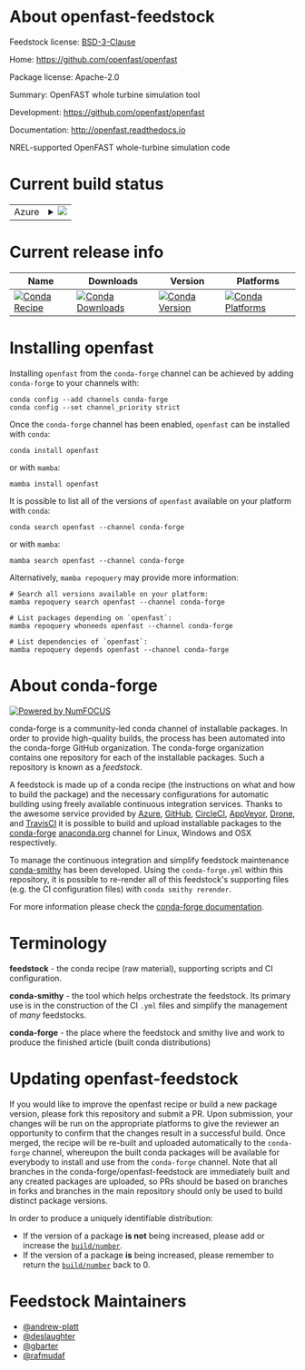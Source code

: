 About openfast-feedstock
========================

Feedstock license: [BSD-3-Clause](https://github.com/conda-forge/openfast-feedstock/blob/main/LICENSE.txt)

Home: https://github.com/openfast/openfast

Package license: Apache-2.0

Summary: OpenFAST whole turbine simulation tool

Development: https://github.com/openfast/openfast

Documentation: http://openfast.readthedocs.io

NREL-supported OpenFAST whole-turbine simulation code

Current build status
====================


<table>
    
  <tr>
    <td>Azure</td>
    <td>
      <details>
        <summary>
          <a href="https://dev.azure.com/conda-forge/feedstock-builds/_build/latest?definitionId=&branchName=main">
            <img src="https://dev.azure.com/conda-forge/feedstock-builds/_apis/build/status/openfast-feedstock?branchName=main">
          </a>
        </summary>
        <table>
          <thead><tr><th>Variant</th><th>Status</th></tr></thead>
          <tbody><tr>
              <td>linux_64</td>
              <td>
                <a href="https://dev.azure.com/conda-forge/feedstock-builds/_build/latest?definitionId=&branchName=main">
                  <img src="https://dev.azure.com/conda-forge/feedstock-builds/_apis/build/status/openfast-feedstock?branchName=main&jobName=linux&configuration=linux%20linux_64_" alt="variant">
                </a>
              </td>
            </tr><tr>
              <td>osx_64</td>
              <td>
                <a href="https://dev.azure.com/conda-forge/feedstock-builds/_build/latest?definitionId=&branchName=main">
                  <img src="https://dev.azure.com/conda-forge/feedstock-builds/_apis/build/status/openfast-feedstock?branchName=main&jobName=osx&configuration=osx%20osx_64_" alt="variant">
                </a>
              </td>
            </tr><tr>
              <td>osx_arm64</td>
              <td>
                <a href="https://dev.azure.com/conda-forge/feedstock-builds/_build/latest?definitionId=&branchName=main">
                  <img src="https://dev.azure.com/conda-forge/feedstock-builds/_apis/build/status/openfast-feedstock?branchName=main&jobName=osx&configuration=osx%20osx_arm64_" alt="variant">
                </a>
              </td>
            </tr><tr>
              <td>win_64</td>
              <td>
                <a href="https://dev.azure.com/conda-forge/feedstock-builds/_build/latest?definitionId=&branchName=main">
                  <img src="https://dev.azure.com/conda-forge/feedstock-builds/_apis/build/status/openfast-feedstock?branchName=main&jobName=win&configuration=win%20win_64_" alt="variant">
                </a>
              </td>
            </tr>
          </tbody>
        </table>
      </details>
    </td>
  </tr>
</table>

Current release info
====================

| Name | Downloads | Version | Platforms |
| --- | --- | --- | --- |
| [![Conda Recipe](https://img.shields.io/badge/recipe-openfast-green.svg)](https://anaconda.org/conda-forge/openfast) | [![Conda Downloads](https://img.shields.io/conda/dn/conda-forge/openfast.svg)](https://anaconda.org/conda-forge/openfast) | [![Conda Version](https://img.shields.io/conda/vn/conda-forge/openfast.svg)](https://anaconda.org/conda-forge/openfast) | [![Conda Platforms](https://img.shields.io/conda/pn/conda-forge/openfast.svg)](https://anaconda.org/conda-forge/openfast) |

Installing openfast
===================

Installing `openfast` from the `conda-forge` channel can be achieved by adding `conda-forge` to your channels with:

```
conda config --add channels conda-forge
conda config --set channel_priority strict
```

Once the `conda-forge` channel has been enabled, `openfast` can be installed with `conda`:

```
conda install openfast
```

or with `mamba`:

```
mamba install openfast
```

It is possible to list all of the versions of `openfast` available on your platform with `conda`:

```
conda search openfast --channel conda-forge
```

or with `mamba`:

```
mamba search openfast --channel conda-forge
```

Alternatively, `mamba repoquery` may provide more information:

```
# Search all versions available on your platform:
mamba repoquery search openfast --channel conda-forge

# List packages depending on `openfast`:
mamba repoquery whoneeds openfast --channel conda-forge

# List dependencies of `openfast`:
mamba repoquery depends openfast --channel conda-forge
```


About conda-forge
=================

[![Powered by
NumFOCUS](https://img.shields.io/badge/powered%20by-NumFOCUS-orange.svg?style=flat&colorA=E1523D&colorB=007D8A)](https://numfocus.org)

conda-forge is a community-led conda channel of installable packages.
In order to provide high-quality builds, the process has been automated into the
conda-forge GitHub organization. The conda-forge organization contains one repository
for each of the installable packages. Such a repository is known as a *feedstock*.

A feedstock is made up of a conda recipe (the instructions on what and how to build
the package) and the necessary configurations for automatic building using freely
available continuous integration services. Thanks to the awesome service provided by
[Azure](https://azure.microsoft.com/en-us/services/devops/), [GitHub](https://github.com/),
[CircleCI](https://circleci.com/), [AppVeyor](https://www.appveyor.com/),
[Drone](https://cloud.drone.io/welcome), and [TravisCI](https://travis-ci.com/)
it is possible to build and upload installable packages to the
[conda-forge](https://anaconda.org/conda-forge) [anaconda.org](https://anaconda.org/)
channel for Linux, Windows and OSX respectively.

To manage the continuous integration and simplify feedstock maintenance
[conda-smithy](https://github.com/conda-forge/conda-smithy) has been developed.
Using the ``conda-forge.yml`` within this repository, it is possible to re-render all of
this feedstock's supporting files (e.g. the CI configuration files) with ``conda smithy rerender``.

For more information please check the [conda-forge documentation](https://conda-forge.org/docs/).

Terminology
===========

**feedstock** - the conda recipe (raw material), supporting scripts and CI configuration.

**conda-smithy** - the tool which helps orchestrate the feedstock.
                   Its primary use is in the construction of the CI ``.yml`` files
                   and simplify the management of *many* feedstocks.

**conda-forge** - the place where the feedstock and smithy live and work to
                  produce the finished article (built conda distributions)


Updating openfast-feedstock
===========================

If you would like to improve the openfast recipe or build a new
package version, please fork this repository and submit a PR. Upon submission,
your changes will be run on the appropriate platforms to give the reviewer an
opportunity to confirm that the changes result in a successful build. Once
merged, the recipe will be re-built and uploaded automatically to the
`conda-forge` channel, whereupon the built conda packages will be available for
everybody to install and use from the `conda-forge` channel.
Note that all branches in the conda-forge/openfast-feedstock are
immediately built and any created packages are uploaded, so PRs should be based
on branches in forks and branches in the main repository should only be used to
build distinct package versions.

In order to produce a uniquely identifiable distribution:
 * If the version of a package **is not** being increased, please add or increase
   the [``build/number``](https://docs.conda.io/projects/conda-build/en/latest/resources/define-metadata.html#build-number-and-string).
 * If the version of a package **is** being increased, please remember to return
   the [``build/number``](https://docs.conda.io/projects/conda-build/en/latest/resources/define-metadata.html#build-number-and-string)
   back to 0.

Feedstock Maintainers
=====================

* [@andrew-platt](https://github.com/andrew-platt/)
* [@deslaughter](https://github.com/deslaughter/)
* [@gbarter](https://github.com/gbarter/)
* [@rafmudaf](https://github.com/rafmudaf/)

